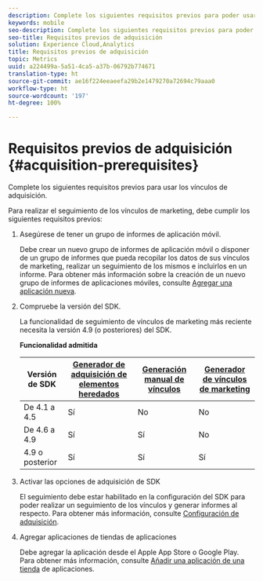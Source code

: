 ```yaml
---
description: Complete los siguientes requisitos previos para poder usar los vínculos de adquisición.
keywords: mobile
seo-description: Complete los siguientes requisitos previos para poder usar los vínculos de adquisición.
seo-title: Requisitos previos de adquisición
solution: Experience Cloud,Analytics
title: Requisitos previos de adquisición
topic: Metrics
uuid: a224499a-5a51-4ca5-a37b-06792b774671
translation-type: ht
source-git-commit: ae16f224eeaeefa29b2e1479270a72694c79aaa0
workflow-type: ht
source-wordcount: '197'
ht-degree: 100%

---
```



# Requisitos previos de adquisición {#acquisition-prerequisites}

Complete los siguientes requisitos previos para usar los vínculos de adquisición.

Para realizar el seguimiento de los vínculos de marketing, debe cumplir los siguientes requisitos previos:

1. Asegúrese de tener un grupo de informes de aplicación móvil.

   Debe crear un nuevo grupo de informes de aplicación móvil o disponer de un grupo de informes que pueda recopilar los datos de sus vínculos de marketing, realizar un seguimiento de los mismos e incluirlos en un informe. Para obtener más información sobre la creación de un nuevo grupo de informes de aplicaciones móviles, consulte [Agregar una aplicación nueva](/help/using/manage-apps/t-new-app.md).

1. Compruebe la versión del SDK.

   La funcionalidad de seguimiento de vínculos de marketing más reciente necesita la versión 4.9 (o posteriores) del SDK.

   **Funcionalidad admitida**

   | Versión de SDK | [Generador de adquisición de elementos heredados](/help/using/acquisition-main/c-marketing-links-builder/t-create-edit-adobe-links/c-use-legacy-acquisition-links/c-use-legacy-acquisition-links.md) | [Generación manual de vínculos](/help/using/acquisition-main/c-marketing-links-builder/acquisition-link-manual.md) | [Generador de vínculos de marketing](/help/using/acquisition-main/c-marketing-links-builder/c-marketing-links-builder.md) |
   |--- |--- |--- |--- |
   | De 4.1 a 4.5 | Sí | No | No |
   | De 4.6 a 4.9 | Sí | Sí | No |
   | 4.9 o posterior | Sí | Sí | Sí |

1. Activar las opciones de adquisición de SDK

   El seguimiento debe estar habilitado en la configuración del SDK para poder realizar un seguimiento de los vínculos y generar informes al respecto. Para obtener más información, consulte [Configuración de adquisición](/help/using/acquisition-main/t-enable-acquisition.md).

1. Agregar aplicaciones de tiendas de aplicaciones

   Debe agregar la aplicación desde el Apple App Store o Google Play. Para obtener más información, consulte [Añadir una aplicación de una tienda](/help/using/manage-apps/c-app-store/t-app-store-app.md) de aplicaciones.
